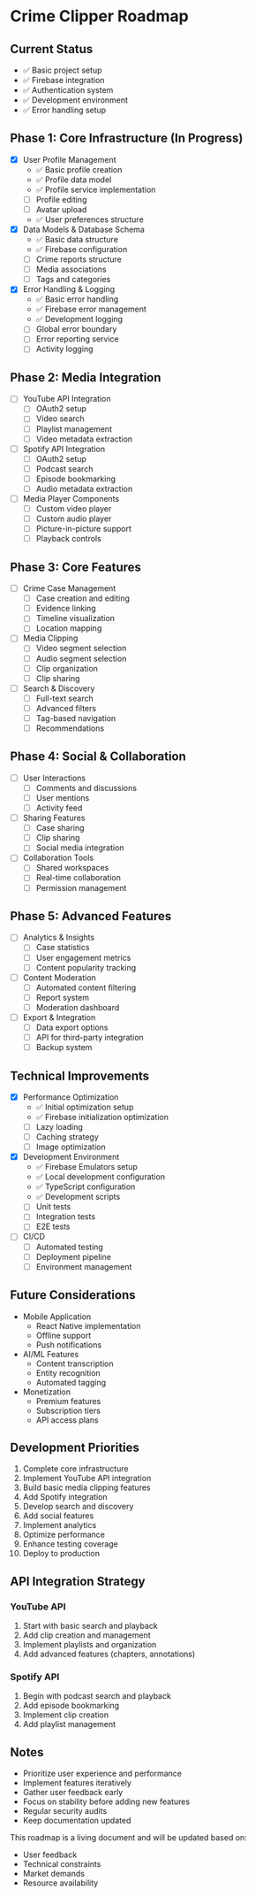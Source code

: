 # Crime Clipper Roadmap

## Current Status

- ✅ Basic project setup
- ✅ Firebase integration
- ✅ Authentication system
- ✅ Development environment
- ✅ Error handling setup

## Phase 1: Core Infrastructure (In Progress)

- [x] User Profile Management
  - ✅ Basic profile creation
  - ✅ Profile data model
  - ✅ Profile service implementation
  - [ ] Profile editing
  - [ ] Avatar upload
  - ✅ User preferences structure
- [x] Data Models & Database Schema
  - ✅ Basic data structure
  - ✅ Firebase configuration
  - [ ] Crime reports structure
  - [ ] Media associations
  - [ ] Tags and categories
- [x] Error Handling & Logging
  - ✅ Basic error handling
  - ✅ Firebase error management
  - ✅ Development logging
  - [ ] Global error boundary
  - [ ] Error reporting service
  - [ ] Activity logging

## Phase 2: Media Integration

- [ ] YouTube API Integration
  - [ ] OAuth2 setup
  - [ ] Video search
  - [ ] Playlist management
  - [ ] Video metadata extraction
- [ ] Spotify API Integration
  - [ ] OAuth2 setup
  - [ ] Podcast search
  - [ ] Episode bookmarking
  - [ ] Audio metadata extraction
- [ ] Media Player Components
  - [ ] Custom video player
  - [ ] Custom audio player
  - [ ] Picture-in-picture support
  - [ ] Playback controls

## Phase 3: Core Features

- [ ] Crime Case Management
  - [ ] Case creation and editing
  - [ ] Evidence linking
  - [ ] Timeline visualization
  - [ ] Location mapping
- [ ] Media Clipping
  - [ ] Video segment selection
  - [ ] Audio segment selection
  - [ ] Clip organization
  - [ ] Clip sharing
- [ ] Search & Discovery
  - [ ] Full-text search
  - [ ] Advanced filters
  - [ ] Tag-based navigation
  - [ ] Recommendations

## Phase 4: Social & Collaboration

- [ ] User Interactions
  - [ ] Comments and discussions
  - [ ] User mentions
  - [ ] Activity feed
- [ ] Sharing Features
  - [ ] Case sharing
  - [ ] Clip sharing
  - [ ] Social media integration
- [ ] Collaboration Tools
  - [ ] Shared workspaces
  - [ ] Real-time collaboration
  - [ ] Permission management

## Phase 5: Advanced Features

- [ ] Analytics & Insights
  - [ ] Case statistics
  - [ ] User engagement metrics
  - [ ] Content popularity tracking
- [ ] Content Moderation
  - [ ] Automated content filtering
  - [ ] Report system
  - [ ] Moderation dashboard
- [ ] Export & Integration
  - [ ] Data export options
  - [ ] API for third-party integration
  - [ ] Backup system

## Technical Improvements

- [x] Performance Optimization
  - ✅ Initial optimization setup
  - ✅ Firebase initialization optimization
  - [ ] Lazy loading
  - [ ] Caching strategy
  - [ ] Image optimization
- [x] Development Environment
  - ✅ Firebase Emulators setup
  - ✅ Local development configuration
  - ✅ TypeScript configuration
  - ✅ Development scripts
  - [ ] Unit tests
  - [ ] Integration tests
  - [ ] E2E tests
- [ ] CI/CD
  - [ ] Automated testing
  - [ ] Deployment pipeline
  - [ ] Environment management

## Future Considerations

- Mobile Application
  - React Native implementation
  - Offline support
  - Push notifications
- AI/ML Features
  - Content transcription
  - Entity recognition
  - Automated tagging
- Monetization
  - Premium features
  - Subscription tiers
  - API access plans

## Development Priorities

1. Complete core infrastructure
2. Implement YouTube API integration
3. Build basic media clipping features
4. Add Spotify integration
5. Develop search and discovery
6. Add social features
7. Implement analytics
8. Optimize performance
9. Enhance testing coverage
10. Deploy to production

## API Integration Strategy

### YouTube API

1. Start with basic search and playback
2. Add clip creation and management
3. Implement playlists and organization
4. Add advanced features (chapters, annotations)

### Spotify API

1. Begin with podcast search and playback
2. Add episode bookmarking
3. Implement clip creation
4. Add playlist management

## Notes

- Prioritize user experience and performance
- Implement features iteratively
- Gather user feedback early
- Focus on stability before adding new features
- Regular security audits
- Keep documentation updated

This roadmap is a living document and will be updated based on:

- User feedback
- Technical constraints
- Market demands
- Resource availability
